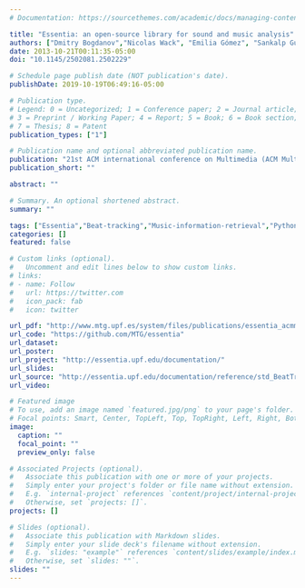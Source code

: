 ```yaml
---
# Documentation: https://sourcethemes.com/academic/docs/managing-content/

title: "Essentia: an open-source library for sound and music analysis"
authors: ["Dmitry Bogdanov","Nicolas Wack", "Emilia Gómez", "Sankalp Gulati", "Perfecto Herrera", "Oscar Mayor", "Gerard Roma", "Justin Salamon", "admin", "Xavier Serra"]
date: 2013-10-21T00:11:35-05:00
doi: "10.1145/2502081.2502229"

# Schedule page publish date (NOT publication's date).
publishDate: 2019-10-19T06:49:16-05:00

# Publication type.
# Legend: 0 = Uncategorized; 1 = Conference paper; 2 = Journal article;
# 3 = Preprint / Working Paper; 4 = Report; 5 = Book; 6 = Book section;
# 7 = Thesis; 8 = Patent
publication_types: ["1"]

# Publication name and optional abbreviated publication name.
publication: "21st ACM international conference on Multimedia (ACM Multimedia 2013, MM '13), P. 855-858, Barcelona, Spain "
publication_short: ""

abstract: ""

# Summary. An optional shortened abstract.
summary: ""

tags: ["Essentia","Beat-tracking","Music-information-retrieval","Python","ACM","Open-source"]
categories: []
featured: false

# Custom links (optional).
#   Uncomment and edit lines below to show custom links.
# links:
# - name: Follow
#   url: https://twitter.com
#   icon_pack: fab
#   icon: twitter

url_pdf: "http://www.mtg.upf.es/system/files/publications/essentia_acmmm13.pdf"
url_code: "https://github.com/MTG/essentia"
url_dataset:
url_poster:
url_project: "http://essentia.upf.edu/documentation/"
url_slides:
url_source: "http://essentia.upf.edu/documentation/reference/std_BeatTrackerMultiFeature.html"
url_video:

# Featured image
# To use, add an image named `featured.jpg/png` to your page's folder. 
# Focal points: Smart, Center, TopLeft, Top, TopRight, Left, Right, BottomLeft, Bottom, BottomRight.
image:
  caption: ""
  focal_point: ""
  preview_only: false

# Associated Projects (optional).
#   Associate this publication with one or more of your projects.
#   Simply enter your project's folder or file name without extension.
#   E.g. `internal-project` references `content/project/internal-project/index.md`.
#   Otherwise, set `projects: []`.
projects: []

# Slides (optional).
#   Associate this publication with Markdown slides.
#   Simply enter your slide deck's filename without extension.
#   E.g. `slides: "example"` references `content/slides/example/index.md`.
#   Otherwise, set `slides: ""`.
slides: ""
---
```

